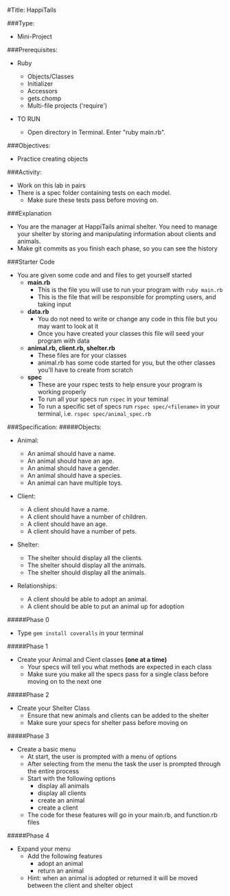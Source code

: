 #Title: HappiTails

###Type:
- Mini-Project

###Prerequisites:
- Ruby
  - Objects/Classes
  - Initializer
  - Accessors
  - gets.chomp
  - Multi-file projects ('require')

- TO RUN
  - Open directory in Terminal. Enter "ruby main.rb".

###Objectives:
- Practice creating objects

###Activity:
- Work on this lab in pairs
- There is a spec folder containing tests on each model. 
  - Make sure these tests pass before moving on.

###Explanation
- You are the manager at HappiTails animal shelter. You need to manage your
shelter by storing and manipulating information about clients and animals.
- Make git commits as you finish each phase, so you can see the history

###Starter Code

- You are given some code and and files to get yourself started
  - **main.rb**
    - This is the file you will use to run your program with `ruby main.rb`
    - This is the file that will be responsible for prompting users, and taking input
  - **data.rb**
    - You do not need to write or change any code in this file but you may want to look at it
    - Once you have created your classes this file will seed your program with data
  - **animal.rb, client.rb, shelter.rb**
    - These files are for your classes
    - animal.rb has some code started for you, but the other classes you'll have to create from scratch
  - **spec**
    - These are your rspec tests to help ensure your program is working properly
    - To run all your specs run `rspec` in your teminal
    - To run a specific set of specs run `rspec spec/<filename>` in your terminal, i.e. `rspec spec/animal_spec.rb`

###Specification:
#####Objects:
- Animal:
	- An animal should have a name.
	- An animal should have an age.
	- An animal should have a gender.
	- An animal should have a species.
	- An animal can have multiple toys.

- Client:
	- A client should have a name.
	- A client should have a number of children.
	- A client should have an age.
	- A client should have a number of pets.

- Shelter:
	- The shelter should display all the clients.
	- The shelter should display all the animals.
	- The shelter should display all the animals.

- Relationships:
	- A client should be able to adopt an animal.
	- A client should be able to put an animal up for adoption

#####Phase 0

- Type `gem install coveralls` in your terminal

#####Phase 1
- Create your Animal and Cient classes **(one at a time)**
  - Your specs will tell you what methods are expected in each class
  - Make sure you make all the specs pass for a single class before moving on to the next one

#####Phase 2
- Create your Shelter Class
  - Ensure that new animals and clients can be added to the shelter
  - Make sure your specs for shelter pass before moving on

#####Phase 3
- Create a basic menu
  - At start, the user is prompted with a menu of options
  - After selecting from the menu the task the user is prompted through the entire process
  - Start with the following options
    - display all animals
    - display all clients
    - create an animal
    - create a client
  - The code for these features will go in your main.rb, and function.rb files

#####Phase 4
- Expand your menu
  - Add the following features
    - adopt an animal
    - return an animal
  - Hint: when an animal is adopted or returned it will be moved between the client and shelter object
